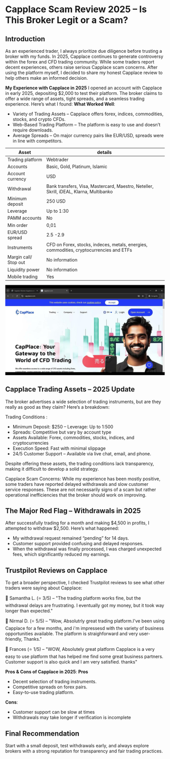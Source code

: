Capplace Scam Review 2025 – Is This Broker Legit or a Scam?
======================================================

Introduction
------------

As an experienced trader, I always prioritize due diligence before trusting a broker with my funds. In 2025, Capplace continues to generate controversy within the forex and CFD trading community. While some traders report decent experiences, others raise serious Capplace scam concerns. After using the platform myself, I decided to share my honest Capplace review to help others make an informed decision.

**My Experience with Capplace in 2025**
I opened an account with Capplace in early 2025, depositing $2,000 to test their platform. The broker claims to offer a wide range of assets, tight spreads, and a seamless trading experience. Here’s what I found:
**What Worked Well**:
- Variety of Trading Assets – Capplace offers forex, indices, commodities, stocks, and crypto CFDs.
- Web-Based Trading Platform – The platform is easy to use and doesn’t require downloads.
- Average Spreads – On major currency pairs like EUR/USD, spreads were in line with competitors.


| **Asset** | **details** | 
|-------------| -------------- | 
| Trading platform | Webtrader | 
| Accounts | Basic, Gold, Platinum, Islamic | 
| Account currency | USD | 
| Withdrawal | Bank transfers, Visa, Mastercard, Maestro, Neteller, Skrill, iDEAL, Klarna, Multibanko  | 
| Minimum deposit | 250 USD | 
| Leverage | Up to 1:30 | 
| PAMM accounts | No | 
| Min order | 0,01 |
| EUR/USD spread | 2.5 -2.9   | 
| Instruments | CFD on Forex, stocks, indeces, metals, energies, commodities, cryptocurrencies and ETFs | 
| Margin call/ Stop out | No information | 
| Liquidity power | No information | 
| Mobile trading | Yes |

![image](https://github.com/Broker-review/Capplace-review/blob/9ff6582fc98a3b9281cc09b7a33949f7edfa0a0b/capplace%20home%20screen.jpg)

Capplace Trading Assets – 2025 Update
--------------------

The broker advertises a wide selection of trading instruments, but are they really as good as they claim? Here’s a breakdown:

Trading Conditions : 
- Minimum Deposit: $250
– Leverage: Up to 1:500
- Spreads: Competitive but vary by account type
- Assets Available: Forex, commodities, stocks, indices, and cryptocurrencies
- Execution Speed: Fast with minimal slippage
- 24/5 Customer Support – Available via live chat, email, and phone.

Despite offering these assets, the trading conditions lack transparency, making it difficult to develop a solid strategy.

Capplace Scam Concerns: While my experience has been mostly positive, some traders have reported delayed withdrawals and slow customer service responses. These are not necessarily signs of a scam but rather operational inefficiencies that the broker should work on improving.



The Major Red Flag – Withdrawals in 2025
-----------------------
After successfully trading for a month and making $4,500 in profits, I attempted to withdraw $2,500. Here’s what happened:
- My withdrawal request remained “pending” for 14 days.
- Customer support provided confusing and delayed responses.
- When the withdrawal was finally processed, I was charged unexpected fees, which significantly reduced my earnings.


Trustpilot Reviews on Capplace
-----------------

To get a broader perspective, I checked Trustpilot reviews to see what other traders were saying about Capplace:

💬 Samantha L. (⭐ 3/5) – "The trading platform works fine, but the withdrawal delays are frustrating. I eventually got my money, but it took way longer than expected."

💬 Nirmal D. (⭐ 5/5) – "Wow, Absolutrly great trading platform.I've been using Capplace for a few months, and i'm impressesd with the variety of business opportunities available. The platform is straighforward and very user- friendly, Thanks."

💬 Frances (⭐ 1/5) – "WOW, Absolutely great platform Capplace is a very easy to use platform that has helped me find some great business partners. Customer support is also quick and I am very satisfied. thanks"


**Pros & Cons of Capplace in 2025**:
**Pros**
- Decent selection of trading instruments.
- Competitive spreads on forex pairs.
- Easy-to-use trading platform.

**Cons**:
- Customer support can be slow at times
- Withdrawals may take longer if verification is incomplete

Final Recommendation
----------------

Start with a small deposit, test withdrawals early, and always explore brokers with a strong reputation for transparency and fair trading practices.
